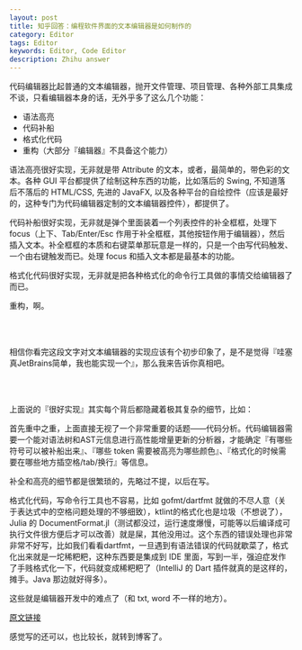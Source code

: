 ```yaml
---
layout: post
title: 知乎回答：编程软件界面的文本编辑器是如何制作的
category: Editor
tags: Editor
keywords: Editor, Code Editor
description: Zhihu answer
---
```


代码编辑器比起普通的文本编辑器，抛开文件管理、项目管理、各种外部工具集成不谈，只看编辑器本身的话，无外乎多了这么几个功能：

+ 语法高亮
+ 代码补船
+ 格式化代码
+ 重构（大部分『编辑器』不具备这个能力）

语法高亮很好实现，无非就是带 Attribute 的文本，或者，最简单的，带色彩的文本。各种 GUI 平台都提供了绘制这种东西的功能，比如落后的 Swing, 不知道落后不落后的 HTML/CSS, 先进的 JavaFX, 以及各种平台的自绘控件（应该是最好的，这种专门为代码编辑器定制的文本编辑器控件），都提供了。

代码补船很好实现，无非就是弹个里面装着一个列表控件的补全框框，处理下focus（上下、Tab/Enter/Esc 作用于补全框框，其他按钮作用于编辑器），然后插入文本。补全框框的本质和右键菜单那玩意是一样的，只是一个由写代码触发、一个由右键触发而已。处理 focus 和插入文本都是最基本的功能。

格式化代码很好实现，无非就是把各种格式化的命令行工具做的事情交给编辑器了而已。

重构，啊。

<br/><br/>

相信你看完这段文字对文本编辑器的实现应该有个初步印象了，是不是觉得『哇塞真JetBrains简单，我也能实现一个』，那么我来告诉你真相吧。

<br/><br/>

上面说的『很好实现』其实每个背后都隐藏着极其复杂的细节，比如：

首先重中之重，上面直接无视了一个非常重要的话题——代码分析。代码编辑器需要一个能对语法树和AST元信息进行高性能增量更新的分析器，才能确定『有哪些符号可以被补船出来』、『哪些 token 需要被高亮为哪些颜色』、『格式化的时候需要在哪些地方插空格/tab/换行』等信息。

补全和高亮的细节都是很繁琐的，先略过不提，以后在写。

格式化代码，写命令行工具也不容易，比如 gofmt/dartfmt 就做的不尽人意（关于表达式中的空格问题处理的不够细致），ktlint的格式化也是垃圾（不想说了），Julia 的 DocumentFormat.jl（测试都没过，运行速度爆慢，可能等以后编译成可执行文件很方便后才可以改善）就是屎，其他没用过。这个东西的错误处理也非常非常不好写，比如我们看看dartfmt，一旦遇到有语法错误的代码就歇菜了，格式化出来就是一坨稀粑粑，这种东西要是集成到 IDE 里面，写到一半，强迫症发作了手贱格式化一下，代码就变成稀粑粑了（IntelliJ 的 Dart 插件就真的是这样的，摊手。Java 那边就好得多）。

这些就是编辑器开发中的难点了（和 txt, word 不一样的地方）。

[原文链接](https://www.zhihu.com/question/277629960/answer/394802977)

感觉写的还可以，也比较长，就转到博客了。
